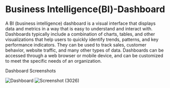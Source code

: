 # Business Intelligence(BI)-Dashboard
A BI (business intelligence) dashboard is a visual interface that displays data and metrics in a way that is easy to understand and interact with.
Dashboards typically include a combination of charts, tables, and other visualizations that help users to quickly identify trends, patterns, and key performance indicators. They can be used to track sales, customer behavior, website traffic, and many other types of data. Dashboards can be accessed through a web browser or mobile device, and can be customized to meet the specific needs of an organization.

Dashboard Screenshots

![Dashboard](https://user-images.githubusercontent.com/97810143/212645132-886779bf-c9b1-430e-bbfd-09582d03e054.png)
![Screenshot (3026)](https://user-images.githubusercontent.com/97810143/212661670-3f902952-49a1-4dfc-a5ee-697265c065a5.png)

